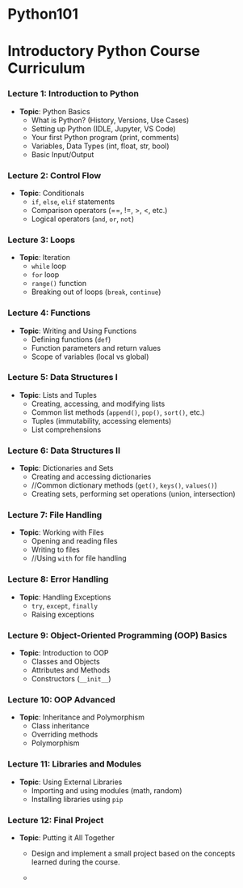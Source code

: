 # Python101
# Introductory Python Course Curriculum

### Lecture 1: Introduction to Python
- **Topic**: Python Basics
  - What is Python? (History, Versions, Use Cases)
  - Setting up Python (IDLE, Jupyter, VS Code)
  - Your first Python program (print, comments)
  - Variables, Data Types (int, float, str, bool)
  - Basic Input/Output

### Lecture 2: Control Flow
- **Topic**: Conditionals
  - `if`, `else`, `elif` statements
  - Comparison operators (==, !=, >, <, etc.)
  - Logical operators (`and`, `or`, `not`)

### Lecture 3: Loops
- **Topic**: Iteration
  - `while` loop
  - `for` loop
  - `range()` function
  - Breaking out of loops (`break`, `continue`)

### Lecture 4: Functions
- **Topic**: Writing and Using Functions
  - Defining functions (`def`)
  - Function parameters and return values
  - Scope of variables (local vs global)

### Lecture 5: Data Structures I
- **Topic**: Lists and Tuples
  - Creating, accessing, and modifying lists
  - Common list methods (`append()`, `pop()`, `sort()`, etc.)
  - Tuples (immutability, accessing elements)
  - List comprehensions

### Lecture 6: Data Structures II
- **Topic**: Dictionaries and Sets
  - Creating and accessing dictionaries
  - //Common dictionary methods (`get()`, `keys()`, `values()`)
  - Creating sets, performing set operations (union, intersection)

### Lecture 7: File Handling
- **Topic**: Working with Files
  - Opening and reading files
  - Writing to files
  - //Using `with` for file handling

### Lecture 8: Error Handling
- **Topic**: Handling Exceptions
  - `try`, `except`, `finally`
  - Raising exceptions

### Lecture 9: Object-Oriented Programming (OOP) Basics
- **Topic**: Introduction to OOP
  - Classes and Objects
  - Attributes and Methods
  - Constructors (`__init__`)

### Lecture 10: OOP Advanced
- **Topic**: Inheritance and Polymorphism
  - Class inheritance
  - Overriding methods
  - Polymorphism

### Lecture 11: Libraries and Modules
- **Topic**: Using External Libraries
  - Importing and using modules (math, random)
  - Installing libraries using `pip`

### Lecture 12: Final Project
- **Topic**: Putting it All Together
  - Design and implement a small project based on the concepts learned during the course.
 
  - 
